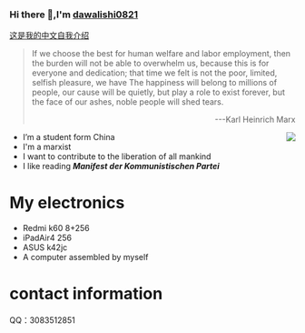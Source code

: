 ### Hi there 👋,I'm [dawalishi0821](https://github.com/dawalishi0821)

[这是我的中文自我介绍](https://github.com/dawalishi0821/dawalishi0821/blob/main/README-zh-Hans.md)

> If we choose the best for human welfare and labor employment, then the burden will not be able to overwhelm us, because this is for everyone and dedication; that time we felt is not the poor, limited, selfish pleasure, we have The happiness will belong to millions of people, our cause will be quietly, but play a role to exist forever, but the face of our ashes, noble people will shed tears.
> <p align="right">---Karl Heinrich Marx</p>

<img src="https://bkimg.cdn.bcebos.com/pic/4b90f603738da977894ee3e7b751f8198718e39d?x-bce-process=image/watermark,image_d2F0ZXIvYmFpa2U4MA==,g_7,xp_5,yp_5" align="right">

- I’m a student form China
- I'm a marxist
- I want to contribute to the liberation of all mankind
- I like reading ***Manifest der Kommunistischen Partei***

My electronics
==
- Redmi k60 8+256
- iPadAir4 256
- ASUS k42jc
- A computer assembled by myself

contact information
==
QQ：3083512851
